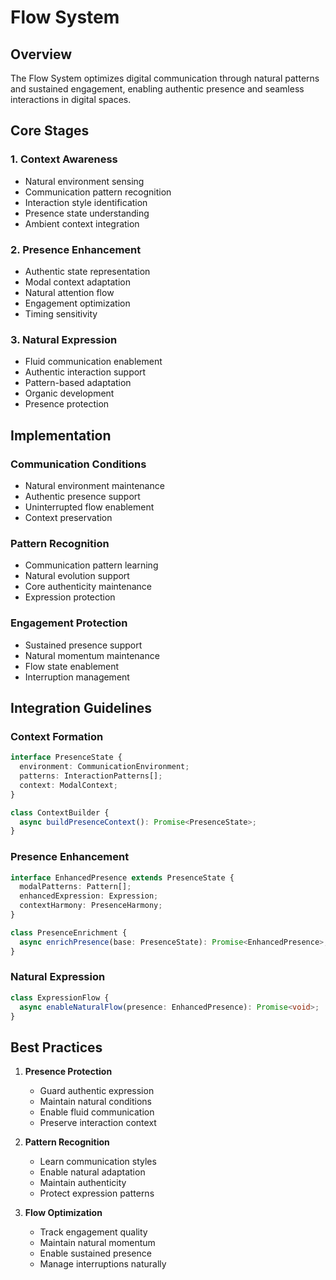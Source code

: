 # Flow System

## Overview
The Flow System optimizes digital communication through natural patterns and sustained engagement, enabling authentic presence and seamless interactions in digital spaces.

## Core Stages

### 1. Context Awareness
- Natural environment sensing
- Communication pattern recognition
- Interaction style identification
- Presence state understanding
- Ambient context integration

### 2. Presence Enhancement
- Authentic state representation
- Modal context adaptation
- Natural attention flow
- Engagement optimization
- Timing sensitivity

### 3. Natural Expression
- Fluid communication enablement
- Authentic interaction support
- Pattern-based adaptation
- Organic development
- Presence protection

## Implementation

### Communication Conditions
- Natural environment maintenance
- Authentic presence support
- Uninterrupted flow enablement
- Context preservation

### Pattern Recognition
- Communication pattern learning
- Natural evolution support
- Core authenticity maintenance
- Expression protection

### Engagement Protection
- Sustained presence support
- Natural momentum maintenance
- Flow state enablement
- Interruption management

## Integration Guidelines

### Context Formation
```typescript
interface PresenceState {
  environment: CommunicationEnvironment;
  patterns: InteractionPatterns[];
  context: ModalContext;
}

class ContextBuilder {
  async buildPresenceContext(): Promise<PresenceState>;
}
```

### Presence Enhancement
```typescript
interface EnhancedPresence extends PresenceState {
  modalPatterns: Pattern[];
  enhancedExpression: Expression;
  contextHarmony: PresenceHarmony;
}

class PresenceEnrichment {
  async enrichPresence(base: PresenceState): Promise<EnhancedPresence>;
}
```

### Natural Expression
```typescript
class ExpressionFlow {
  async enableNaturalFlow(presence: EnhancedPresence): Promise<void>;
}
```

## Best Practices

1. **Presence Protection**
   - Guard authentic expression
   - Maintain natural conditions
   - Enable fluid communication
   - Preserve interaction context

2. **Pattern Recognition**
   - Learn communication styles
   - Enable natural adaptation
   - Maintain authenticity
   - Protect expression patterns

3. **Flow Optimization**
   - Track engagement quality
   - Maintain natural momentum
   - Enable sustained presence
   - Manage interruptions naturally 
